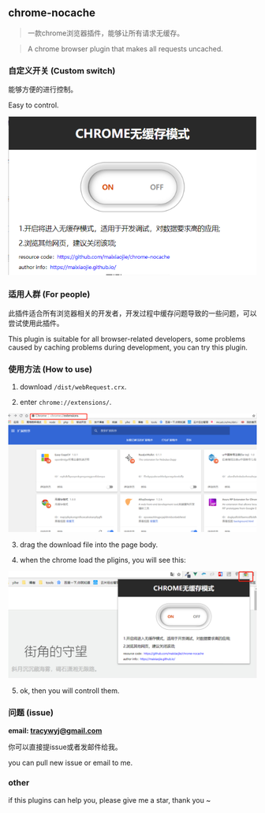 ## chrome-nocache
> 一款chrome浏览器插件，能够让所有请求无缓存。

> A chrome browser plugin that makes all requests uncached.

### 自定义开关 (Custom switch)

能够方便的进行控制。

Easy to control.

![switch](./cap/img1.png)

### 适用人群 (For people)

此插件适合所有浏览器相关的开发者，开发过程中缓存问题导致的一些问题，可以尝试使用此插件。

This plugin is suitable for all browser-related developers, some problems caused by caching problems during development, you can try this plugin.

### 使用方法 (How to use)

1. download `/dist/webRequest.crx`.

2. enter `chrome://extensions/`.

![switch](./cap/img2.png)

3. drag the download file into the page body.

4. when the chrome load the pligins, you will see this:

![switch](./cap/img3.png)

5. ok, then you will controll them.

### 问题 (issue)

**email: tracywyj@gmail.com**

你可以直接提issue或者发邮件给我。

you can pull new issue or email to me.

### other

if this plugins can help you, please give me a star, thank you ~

